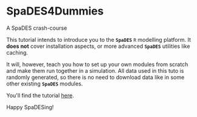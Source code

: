 # SpaDES4Dummies
A SpaDES crash-course

This tutorial intends to introduce you to the **`SpaDES`** `R` modelling platform. It **does not** cover installation aspects, or more advanced **`SpaDES`** utilities like caching.

It will, however, teach you how to set up your own modules from scratch and make them run together in a simulation.
All data used in this tuto is randomly generated, so there is no need to download data like in some other existing **`SpaDES`** modules.

You'll find the tutorial [here](https://htmlpreview.github.io/?https://github.com/CeresBarros/SpaDES4Dummies/blob/master/SpaDES4Dummies.html).

Happy SpaDESing!
